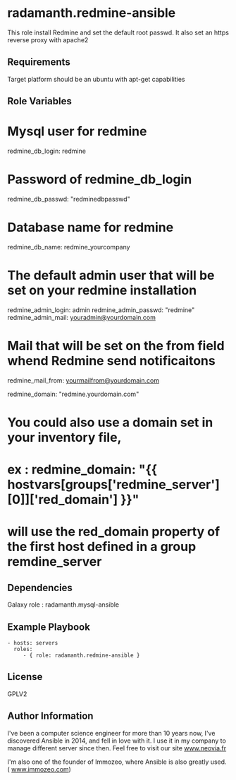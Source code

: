 radamanth.redmine-ansible
=========

This role install Redmine and set the default root passwd.
It also set an https reverse proxy with apache2 

Requirements
------------

Target platform should be an ubuntu with apt-get capabilities

Role Variables
--------------

# Mysql user for redmine
redmine_db_login: redmine
# Password of redmine_db_login
redmine_db_passwd: "redminedbpasswd"
# Database name for redmine
redmine_db_name: redmine_yourcompany

# The default admin user that will be set on your redmine installation
redmine_admin_login: admin
redmine_admin_passwd: "redmine"
redmine_admin_mail: youradmin@yourdomain.com

# Mail that will be set on the from field whend Redmine send notificaitons
redmine_mail_from: yourmailfrom@yourdomain.com

redmine_domain: "redmine.yourdomain.com"
# You could also use a domain set in your inventory file, 
# ex : redmine_domain: "{{ hostvars[groups['redmine_server'][0]]['red_domain'] }}"
# will use the red_domain property of the first host defined in a group remdine_server

Dependencies
------------

Galaxy role : radamanth.mysql-ansible

Example Playbook
----------------


    - hosts: servers
      roles:
         - { role: radamanth.redmine-ansible }

License
-------

GPLV2

Author Information
------------------
I've been a computer science engineer for more than 10 years now, I've discovered Ansible in 2014, and fell in love with it. I use it in my company to manage different server since then. Feel free to visit our site www.neovia.fr

I'm also one of the founder of Immozeo, where Ansible is also greatly used. ( www.immozeo.com)

